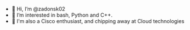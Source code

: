 - 👋 Hi, I’m @zadonsk02
- 👀 I’m interested in bash, Python and C++.
- 🌱 I'm also a Cisco enthusiast, and chipping away at Cloud technologies
<!--- 💞️ I’m looking to collaborate?
- 📫 How to reach me?
--->
<!---
zadonsk02/zadonsk02 is a ✨ special ✨ repository because its `README.md` (this file) appears on your GitHub profile.
You can click the Preview link to take a look at your changes.
--->
